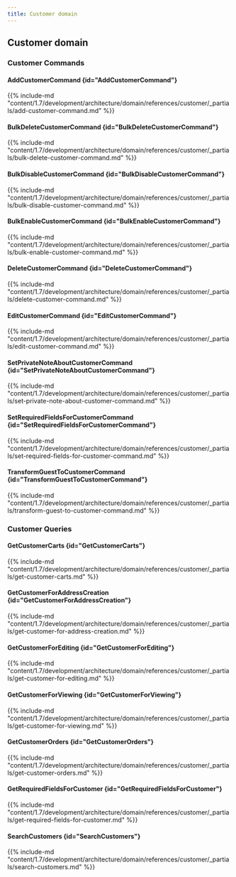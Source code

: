 ```yaml
---
title: Customer domain
---
```


## Customer domain

### Customer Commands

#### AddCustomerCommand {id="AddCustomerCommand"}

{{%  include-md "content/1.7/development/architecture/domain/references/customer/_partials/add-customer-command.md" %}}
#### BulkDeleteCustomerCommand {id="BulkDeleteCustomerCommand"}

{{%  include-md "content/1.7/development/architecture/domain/references/customer/_partials/bulk-delete-customer-command.md" %}}
#### BulkDisableCustomerCommand {id="BulkDisableCustomerCommand"}

{{%  include-md "content/1.7/development/architecture/domain/references/customer/_partials/bulk-disable-customer-command.md" %}}
#### BulkEnableCustomerCommand {id="BulkEnableCustomerCommand"}

{{%  include-md "content/1.7/development/architecture/domain/references/customer/_partials/bulk-enable-customer-command.md" %}}
#### DeleteCustomerCommand {id="DeleteCustomerCommand"}

{{%  include-md "content/1.7/development/architecture/domain/references/customer/_partials/delete-customer-command.md" %}}
#### EditCustomerCommand {id="EditCustomerCommand"}

{{%  include-md "content/1.7/development/architecture/domain/references/customer/_partials/edit-customer-command.md" %}}
#### SetPrivateNoteAboutCustomerCommand {id="SetPrivateNoteAboutCustomerCommand"}

{{%  include-md "content/1.7/development/architecture/domain/references/customer/_partials/set-private-note-about-customer-command.md" %}}
#### SetRequiredFieldsForCustomerCommand {id="SetRequiredFieldsForCustomerCommand"}

{{%  include-md "content/1.7/development/architecture/domain/references/customer/_partials/set-required-fields-for-customer-command.md" %}}
#### TransformGuestToCustomerCommand {id="TransformGuestToCustomerCommand"}

{{%  include-md "content/1.7/development/architecture/domain/references/customer/_partials/transform-guest-to-customer-command.md" %}}

### Customer Queries

#### GetCustomerCarts {id="GetCustomerCarts"}

{{%  include-md "content/1.7/development/architecture/domain/references/customer/_partials/get-customer-carts.md" %}}
#### GetCustomerForAddressCreation {id="GetCustomerForAddressCreation"}

{{%  include-md "content/1.7/development/architecture/domain/references/customer/_partials/get-customer-for-address-creation.md" %}}
#### GetCustomerForEditing {id="GetCustomerForEditing"}

{{%  include-md "content/1.7/development/architecture/domain/references/customer/_partials/get-customer-for-editing.md" %}}
#### GetCustomerForViewing {id="GetCustomerForViewing"}

{{%  include-md "content/1.7/development/architecture/domain/references/customer/_partials/get-customer-for-viewing.md" %}}
#### GetCustomerOrders {id="GetCustomerOrders"}

{{%  include-md "content/1.7/development/architecture/domain/references/customer/_partials/get-customer-orders.md" %}}
#### GetRequiredFieldsForCustomer {id="GetRequiredFieldsForCustomer"}

{{%  include-md "content/1.7/development/architecture/domain/references/customer/_partials/get-required-fields-for-customer.md" %}}
#### SearchCustomers {id="SearchCustomers"}

{{%  include-md "content/1.7/development/architecture/domain/references/customer/_partials/search-customers.md" %}}

